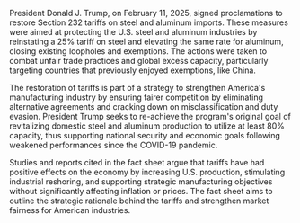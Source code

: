 President Donald J. Trump, on February 11, 2025, signed proclamations to restore Section 232 tariffs on steel and aluminum imports. These measures were aimed at protecting the U.S. steel and aluminum industries by reinstating a 25% tariff on steel and elevating the same rate for aluminum, closing existing loopholes and exemptions. The actions were taken to combat unfair trade practices and global excess capacity, particularly targeting countries that previously enjoyed exemptions, like China.

The restoration of tariffs is part of a strategy to strengthen America's manufacturing industry by ensuring fairer competition by eliminating alternative agreements and cracking down on misclassification and duty evasion. President Trump seeks to re-achieve the program's original goal of revitalizing domestic steel and aluminum production to utilize at least 80% capacity, thus supporting national security and economic goals following weakened performances since the COVID-19 pandemic.

Studies and reports cited in the fact sheet argue that tariffs have had positive effects on the economy by increasing U.S. production, stimulating industrial reshoring, and supporting strategic manufacturing objectives without significantly affecting inflation or prices. The fact sheet aims to outline the strategic rationale behind the tariffs and strengthen market fairness for American industries.